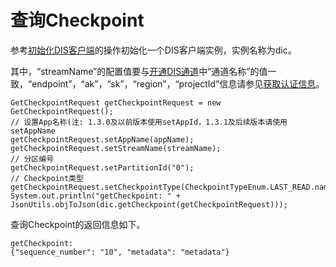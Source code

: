 # 查询Checkpoint<a name="dayu_06_0070"></a>

参考[初始化DIS客户端](初始化DIS客户端-14.md)的操作初始化一个DIS客户端实例，实例名称为dic。

其中，“streamName”的配置值要与[开通DIS通道](https://support.huaweicloud.com/usermanual-dis/zh-cn_topic_0034903799.html)中“通道名称”的值一致，“endpoint”，“ak”，“sk”，“region”，“projectId”信息请参见[获取认证信息](获取认证信息.md)。

```
GetCheckpointRequest getCheckpointRequest = new GetCheckpointRequest();
// 设置App名称(注: 1.3.0及以前版本使用setAppId，1.3.1及后续版本请使用setAppName
getCheckpointRequest.setAppName(appName);
getCheckpointRequest.setStreamName(streamName);
// 分区编号
getCheckpointRequest.setPartitionId("0");
// Checkpoint类型
getCheckpointRequest.setCheckpointType(CheckpointTypeEnum.LAST_READ.name());
System.out.println("getCheckpoint: " + JsonUtils.objToJson(dic.getCheckpoint(getCheckpointRequest)));
```

查询Checkpoint的返回信息如下。

```
getCheckpoint:
{"sequence_number": "10", "metadata": "metadata"}
```

